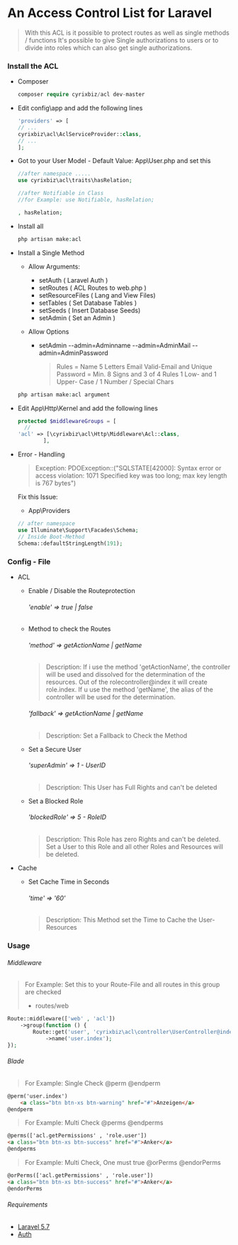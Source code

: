 # An Access Control List for Laravel

> With this ACL is it possible to protect routes as well as single methods / functions
> It's possible to give Single authorizations to users or to divide into roles which can also get single authorizations.


### Install the ACL

* Composer
    ```php
    composer require cyrixbiz/acl dev-master
    ```
    

* Edit config\app and add the following lines
    
    ```php
  'providers' => [
    // ...
    cyrixbiz\acl\AclServiceProvider::class,
    // ...
  ];
    ```

*  Got to your User Model - Default Value: App\User.php and set this
    
    ```php
    //after namespace .....
    use cyrixbiz\acl\traits\hasRelation;
    
    //after Notifiable in Class
    //for Example: use Notifiable, hasRelation;
    
    , hasRelation;
    ```
    
* Install all

    ```php
    php artisan make:acl
    ```
    
* Install a Single Method
    
    * Allow Arguments: 
       - setAuth ( Laravel Auth )
       - setRoutes ( ACL Routes to web.php )
       - setResourceFiles ( Lang and View Files)
       - setTables ( Set Database Tables )
       - setSeeds ( Insert Database Seeds)
       - setAdmin ( Set an Admin )
       
   * Allow Options
       - setAdmin --admin=Adminname --admin=AdminMail --admin=AdminPassword
       
         > Rules = Name 5 Letters
                   Email Valid-Email and Unique
                   Password = Min. 8 Signs and 3 of 4 Rules 1 Low- and 1 Upper- Case / 1 Number / Special Chars  

    ```php
    php artisan make:acl argument
    ```    

* Edit App\Http\Kernel and add the following lines

    ```php
    protected $middlewareGroups = [
      //
    'acl' => [\cyrixbiz\acl\Http\Middleware\Acl::class,
            ],
    ```    

* Error - Handling 
    
    > Exception: 
    PDOException::("SQLSTATE[42000]: Syntax error or access violation: 1071 
    Specified key was too long; max key length is 767 bytes")
    
    Fix this Issue:
    - App\Providers
    ```php
    // after namespace
    use Illuminate\Support\Facades\Schema;
    // Inside Boot-Method
    Schema::defaultStringLength(191);
    ```

### Config - File

* ACL

    *  Enable / Disable the Routeprotection
    
        ###### 'enable' => true | false
        
    * Method to check the Routes
    
        ###### 'method' => getActionName | getName
        > Description: If i use the method 'getActionName', the controller will be used and dissolved for the determination
         of the resources.
         Out of the rolecontroller@index it will create role.index.
         If u use the method 'getName', the alias of the controller will be used  for the determination.
    
        ###### 'fallback' => getActionName | getName
        > Description: Set a Fallback to Check the Method    
    
    * Set a Secure User
        ###### 'superAdmin' => 1 - UserID
        > Description: This User has Full Rights and can't be deleted
        
    * Set a Blocked Role
        ###### 'blockedRole' => 5 - RoleID
        > Description: This Role has zero Rights and can't be deleted. 
        Set a User to this Role and all other Roles and Resources will be deleted.       
        
* Cache

    * Set Cache Time in Seconds
        ###### 'time' => '60'
        > Description: This Method set the Time to Cache the User-Resources
        

### Usage

###### Middleware
> For Example: Set this to your Route-File and all routes in this group are checked
>  - routes/web

```php
Route::middleware(['web' , 'acl'])
    ->group(function () {
        Route::get('user', 'cyrixbiz\acl\controller\UserController@index')
            ->name('user.index');
});
```

###### Blade
> For Example: Single Check @perm @endperm

```html
@perm('user.index')
    <a class="btn btn-xs btn-warning" href="#">Anzeigen</a>
@endperm
```

> For Example: Multi Check @perms @endperms

```html
@perms(['acl.getPermissions' , 'role.user'])
<a class="btn btn-xs btn-success" href="#">Anker</a>
@endperms
```

> For Example: Multi Check, One must true @orPerms @endorPerms

```html
@orPerms(['acl.getPermissions' , 'role.user'])
<a class="btn btn-xs btn-success" href="#">Anker</a>
@endorPerms
```

###### Requirements

- <a href="http://laravel.com/docs/5.7">Laravel 5.7</a>
- <a href="https://laravel.com/docs/5.7/authentication">Auth</a>